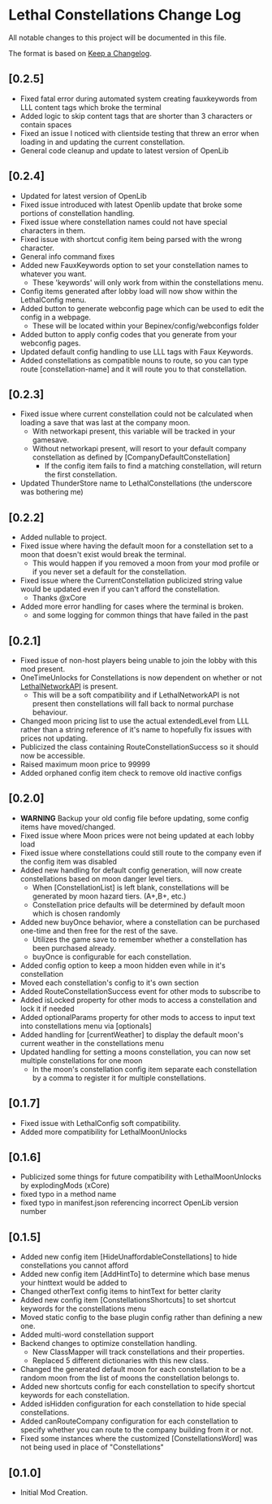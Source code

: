 # Lethal Constellations Change Log

All notable changes to this project will be documented in this file.
 
The format is based on [Keep a Changelog](http://keepachangelog.com/).

## [0.2.5]
 - Fixed fatal error during automated system creating fauxkeywords from LLL content tags which broke the terminal
 - Added logic to skip content tags that are shorter than 3 characters or contain spaces
 - Fixed an issue I noticed with clientside testing that threw an error when loading in and updating the current constellation.
 - General code cleanup and update to latest version of OpenLib

## [0.2.4]
 - Updated for latest version of OpenLib
 - Fixed issue introduced with latest Openlib update that broke some portions of constellation handling.
 - Fixed issue where constellation names could not have special characters in them.
 - Fixed issue with shortcut config item being parsed with the wrong character.
 - General info command fixes
 - Added new FauxKeywords option to set your constellation names to whatever you want.
	- These 'keywords' will only work from within the constellations menu.
 - Config items generated after lobby load will now show within the LethalConfig menu.
 - Added button to generate webconfig page which can be used to edit the config in a webpage.
	- These will be located within your Bepinex/config/webconfigs folder
 - Added button to apply config codes that you generate from your webconfig pages.
 - Updated default config handling to use LLL tags with Faux Keywords.
 - Added constellations as compatible nouns to route, so you can type route [constellation-name] and it will route you to that constellation.

## [0.2.3]
 - Fixed issue where current constellation could not be calculated when loading a save that was last at the company moon.
	- With networkapi present, this variable will be tracked in your gamesave.
	- Without networkapi present, will resort to your default company constellation as defined by [CompanyDefaultConstellation]
		- If the config item fails to find a matching constellation, will return the first constellation.
 - Updated ThunderStore name to LethalConstellations (the underscore was bothering me)

## [0.2.2]
 - Added nullable to project.
 - Fixed issue where having the default moon for a constellation set to a moon that doesn't exist would break the terminal.
	- This would happen if you removed a moon from your mod profile or if you never set a default for the constellation.
 - Fixed issue where the CurrentConstellation publicized string value would be updated even if you can't afford the constellation.
	- Thanks @xCore
 - Added more error handling for cases where the terminal is broken.
	- and some logging for common things that have failed in the past

## [0.2.1]
 - Fixed issue of non-host players being unable to join the lobby with this mod present.
 - OneTimeUnlocks for Constellations is now dependent on whether or not [LethalNetworkAPI](https://thunderstore.io/c/lethal-company/p/xilophor/LethalNetworkAPI/) is present.
	- This will be a soft compatibility and if LethalNetworkAPI is not present then constellations will fall back to normal purchase behaviour.
 - Changed moon pricing list to use the actual extendedLevel from LLL rather than a string reference of it's name to hopefully fix issues with prices not updating.
 - Publicized the class containing RouteConstellationSuccess so it should now be accessible.
 - Raised maximum moon price to 99999
 - Added orphaned config item check to remove old inactive configs

## [0.2.0]
 - **WARNING** Backup your old config file before updating, some config items have moved/changed.
 - Fixed issue where Moon prices were not being updated at each lobby load
 - Fixed issue where constellations could still route to the company even if the config item was disabled
 - Added new handling for default config generation, will now create constellations based on moon danger level tiers.
	- When [ConstellationList] is left blank, constellations will be generated by moon hazard tiers. (A+,B+, etc.)
	- Constellation price defaults will be determined by default moon which is chosen randomly
 - Added new buyOnce behavior, where a constellation can be purchased one-time and then free for the rest of the save.
	- Utilizes the game save to remember whether a constellation has been purchased already.
	- buyOnce is configurable for each constellation.
 - Added config option to keep a moon hidden even while in it's constellation
 - Moved each constellation's config to it's own section
 - Added RouteConstellationSuccess event for other mods to subscribe to
 - Added isLocked property for other mods to access a constellation and lock it if needed
 - Added optionalParams property for other mods to access to input text into constellations menu via [optionals]
 - Added handling for [currentWeather] to display the default moon's current weather in the constellations menu
 - Updated handling for setting a moons constellation, you can now set multiple constellations for one moon
	- In the moon's constellation config item separate each constellation by a comma to register it for multiple constellations.

## [0.1.7]
 - Fixed issue with LethalConfig soft compatibility.
 - Added more compatibility for LethalMoonUnlocks

## [0.1.6]
 - Publicized some things for future compatibility with LethalMoonUnlocks by explodingMods (xCore)
 - fixed typo in a method name
 - fixed typo in manifest.json referencing incorrect OpenLib version number

## [0.1.5]
 - Added new config item [HideUnaffordableConstellations] to hide constellations you cannot afford
 - Added new config item [AddHintTo] to determine which base menus your hinttext would be added to
 - Changed otherText config items to hintText for better clarity
 - Added new config item [ConstellationsShortcuts] to set shortcut keywords for the constellations menu
 - Moved static config to the base plugin config rather than defining a new one.
 - Added multi-word constellation support
 - Backend changes to optimize constellation handling.
	- New ClassMapper will track constellations and their properties.
	- Replaced 5 different dictionaries with this new class.
 - Changed the generated default moon for each constellation to be a random moon from the list of moons the constellation belongs to.
 - Added new shortcuts config for each constellation to specify shortcut keywords for each constellation.
 - Added isHidden configuration for each constellation to hide special constellations.
 - Added canRouteCompany configuration for each constellation to specify whether you can route to the company building from it or not.
 - Fixed some instances where the customized [ConstellationsWord] was not being used in place of "Constellations"
  
## [0.1.0]
 - Initial Mod Creation.